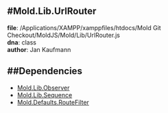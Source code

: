 
#Mold.Lib.UrlRouter
---------------------------------------

__file__: /Applications/XAMPP/xamppfiles/htdocs/Mold Git Checkout/MoldJS/Mold/Lib/UrlRouter.js  
__dna__: class  
__author__: Jan Kaufmann  

	






##Dependencies
--------------

* [Mold.Lib.Observer](../../Mold/Lib/Observer.md) 
* [Mold.Lib.Sequence](../../Mold/Lib/Sequence.md) 
* [Mold.Defaults.RouteFilter](../../Mold/Defaults/RouteFilter.md) 



 

 


 



		
